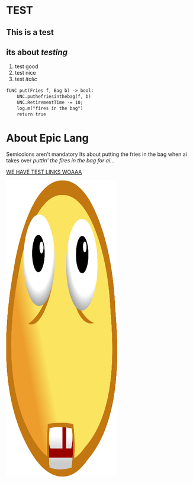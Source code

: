 # TEST
## This is a **test**
## its about *testing*

1. test good
2. test nice
3. test _italic_

```epic lang
fUNC put(Fries f, Bag b) -> bool:
    UNC.puthefriesinthebag(f, b)
    UNC.RetirementTime -= 10;
    log.m("fires in the bag")
    return true
```
# About Epic Lang
Semicolons aren't mandatory
Its about putting the fries in the bag when ai takes over
_puttin' the fires in the bag for ai..._



[WE HAVE TEST LINKS WOAAA](https://www.google.com/search?q=test&oq=test&gs_lcrp=EgZjaHJvbWUyBggAEEUYOTIHCAEQABiPAjIHCAIQABiPAjIHCAMQABiPAtIBBzQ3MWowajeoAgCwAgA&sourceid=chrome&ie=UTF-8)

<img src="./FzqkmlHWAAIzY8N.png" alt="drawing" width="300px;" height="800px;"/>
    

